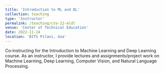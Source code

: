```yaml
---
title: 'Introduction to ML and DL'
collection: teaching
type: 'Instructor'
permalink: /teaching/cte-22-mldl
venue: 'Center of Technical Education'
date: 2022-11-24
location: 'BITS Pilani, Goa'
---
```


Co‑instructing for the Introduction to Machine Learning and Deep Learning course. As an instructor, I provide lectures and assignments/project work on Machine Learning, Deep Learning, Computer Vision, and Natural Language Processing.
